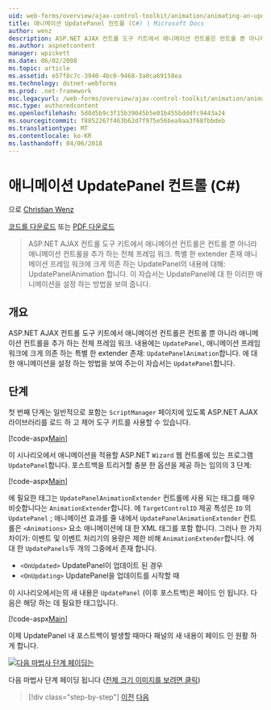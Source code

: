 ```yaml
---
uid: web-forms/overview/ajax-control-toolkit/animation/animating-an-updatepanel-control-cs
title: 애니메이션 UpdatePanel 컨트롤 (C#) | Microsoft Docs
author: wenz
description: ASP.NET AJAX 컨트롤 도구 키트에서 애니메이션 컨트롤은 컨트롤 뿐 아니라 애니메이션 컨트롤을 추가 하는 전체 프레임 워크. 내용에는 중...
ms.author: aspnetcontent
manager: wpickett
ms.date: 06/02/2008
ms.topic: article
ms.assetid: e57f8c7c-3940-4bc0-9468-3a0ca69158ea
ms.technology: dotnet-webforms
ms.prod: .net-framework
msc.legacyurl: /web-forms/overview/ajax-control-toolkit/animation/animating-an-updatepanel-control-cs
msc.type: authoredcontent
ms.openlocfilehash: 5d8d5b9c3f15b39045b5e01b455bdddfc9443a24
ms.sourcegitcommit: f8852267f463b62d7f975e56bea9aa3f68fbbdeb
ms.translationtype: MT
ms.contentlocale: ko-KR
ms.lasthandoff: 04/06/2018
---
```

<a name="animating-an-updatepanel-control-c"></a>애니메이션 UpdatePanel 컨트롤 (C#)
====================
으로 [Christian Wenz](https://github.com/wenz)

[코드를 다운로드](http://download.microsoft.com/download/9/3/f/93f8daea-bebd-4821-833b-95205389c7d0/UpdatePanelAnimation1.cs.zip) 또는 [PDF 다운로드](http://download.microsoft.com/download/b/6/a/b6ae89ee-df69-4c87-9bfb-ad1eb2b23373/updatepanelanimation1CS.pdf)

> ASP.NET AJAX 컨트롤 도구 키트에서 애니메이션 컨트롤은 컨트롤 뿐 아니라 애니메이션 컨트롤을 추가 하는 전체 프레임 워크. 특별 한 extender 존재 애니메이션 프레임 워크에 크게 의존 하는 UpdatePanel의 내용에 대해: UpdatePanelAnimation 합니다. 이 자습서는 UpdatePanel에 대 한 이러한 애니메이션을 설정 하는 방법을 보여 줍니다.


## <a name="overview"></a>개요

ASP.NET AJAX 컨트롤 도구 키트에서 애니메이션 컨트롤은 컨트롤 뿐 아니라 애니메이션 컨트롤을 추가 하는 전체 프레임 워크. 내용에는 `UpdatePanel`, 애니메이션 프레임 워크에 크게 의존 하는 특별 한 extender 존재: `UpdatePanelAnimation`합니다. 에 대 한 애니메이션을 설정 하는 방법을 보여 주는이 자습서는 `UpdatePanel`합니다.

## <a name="steps"></a>단계

첫 번째 단계는 일반적으로 포함는 `ScriptManager` 페이지에 있도록 ASP.NET AJAX 라이브러리를 로드 하 고 제어 도구 키트를 사용할 수 있습니다.

[!code-aspx[Main](animating-an-updatepanel-control-cs/samples/sample1.aspx)]

이 시나리오에서 애니메이션을 적용할 ASP.NET `Wizard` 웹 컨트롤에 있는 프로그램 `UpdatePanel`합니다. 포스트백을 트리거할 충분 한 옵션을 제공 하는 임의의 3 단계:

[!code-aspx[Main](animating-an-updatepanel-control-cs/samples/sample2.aspx)]

에 필요한 태그는 `UpdatePanelAnimationExtender` 컨트롤에 사용 되는 태그를 매우 비슷합니다는 `AnimationExtender`합니다. 에 `TargetControlID` 제공 특성은 `ID` 의 `UpdatePanel` ; 애니메이션 효과를 줄 내에서 `UpdatePanelAnimationExtender` 컨트롤은 `<Animations>` 요소 애니메이션에 대 한 XML 태그를 포함 합니다. 그러나 한 가지 차이가: 이벤트 및 이벤트 처리기의 용량은 제한 비해 `AnimationExtender`합니다. 에 대 한 `UpdatePanels`두 개의 그중에서 존재 합니다.

- `<OnUpdated>` UpdatePanel이 업데이트 된 경우
- `<OnUpdating>` UpdatePanel을 업데이트를 시작할 때

이 시나리오에서는의 새 내용은 `UpdatePanel` (이후 포스트백)은 페이드 인 됩니다. 다음은 해당 하는 데 필요한 태그입니다.

[!code-aspx[Main](animating-an-updatepanel-control-cs/samples/sample3.aspx)]

이제 UpdatePanel 내 포스트백이 발생할 때마다 패널의 새 내용이 페이드 인 원활 하 게 합니다.


[![다음 마법사 단계 페이딩는](animating-an-updatepanel-control-cs/_static/image2.png)](animating-an-updatepanel-control-cs/_static/image1.png)

다음 마법사 단계 페이딩 됩니다 ([전체 크기 이미지를 보려면 클릭](animating-an-updatepanel-control-cs/_static/image3.png))

> [!div class="step-by-step"]
> [이전](changing-an-animation-using-client-side-code-cs.md)
> [다음](dynamically-controlling-updatepanel-animations-cs.md)
